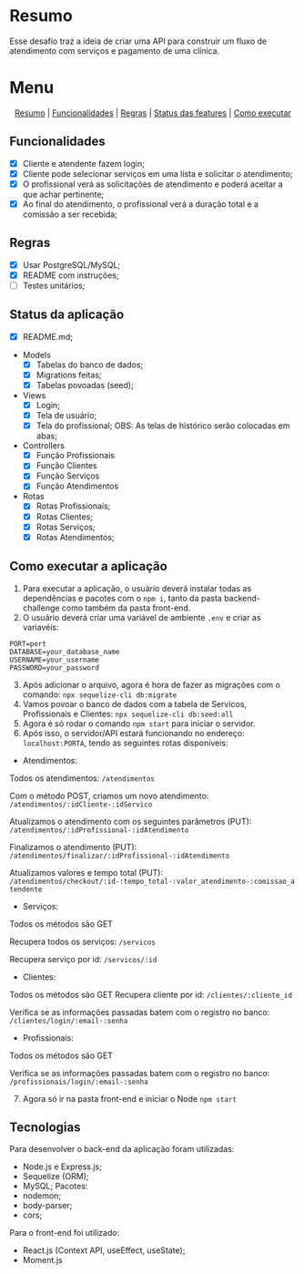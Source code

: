 # Resumo
Esse desafio traz a ideia de criar uma API para construir um 
fluxo de atendimento com serviços e pagamento de uma clínica.

# Menu
<p align='center'><a href="#resumo">Resumo</a> | <a href="#funcionalidades">Funcionalidades</a> | <a href="#regras">Regras</a> | <a href="#status">Status das features</a> | <a href="#rodando">Como executar</a></p>
 

<h2 id="funcionalidades">Funcionalidades</h2>

- [x] Cliente e atendente fazem login;
- [x] Cliente pode selecionar serviços em uma lista e solicitar
o atendimento;
- [x] O profissional verá as solicitações de atendimento e poderá
aceitar a que achar pertinente;
- [x] Ao final do atendimento, o profissional verá a duração
total e a comissão a ser recebida;

<h2 id="regras">Regras</h2>

- [x] Usar PostgreSQL/MySQL;
- [x] README com instruções;
- [ ] Testes unitários;

<h2 id="status">Status da aplicação</h2>

- [x] README.md;
- Models
	- [x] Tabelas do banco de dados;
	- [x] Migrations feitas;
	- [x] Tabelas povoadas (seed);
- Views
	- [x] Login;
	- [x] Tela de usuário;
	- [x] Tela do profissional;
	OBS: As telas de histórico serão colocadas em abas;
- Controllers
	- [x] Função Profissionais
	- [x] Função Clientes
	- [x] Função Serviços
	- [x] Função Atendimentos
- Rotas
	- [x] Rotas Profissionais;
	- [x] Rotas Clientes;
	- [x] Rotas Serviços;
	- [x] Rotas Atendimentos;

<h2 id="rodando"> Como executar a aplicação</h2>

1. Para executar a aplicação, o usuário deverá instalar todas as dependências e pacotes com o <code>npm i</code>, tanto da pasta backend-challenge como também da pasta front-end.
2. O usuário deverá criar uma variável de ambiente <code>.env</code> e criar as variavéis: 

```
PORT=port
DATABASE=your_database_name
USERNAME=your_username
PASSWORD=your_password
```
3. Após adicionar o arquivo, agora é hora de fazer as migrações com o comando:
``` npx sequelize-cli db:migrate ```
4. Vamos povoar o banco de dados com a tabela de Servicos, Profissionais e Clientes:
``` npx sequelize-cli db:seed:all ```
5. Agora é só rodar o comando ``` npm start ``` para iniciar o servidor.
6. Após isso, o servidor/API estará funcionando no endereço: <code>localhost:PORTA</code>, tendo as seguintes rotas disponíveis:
- Atendimentos:

Todos os atendimentos: <code>/atendimentos</code>

Com o método POST, criamos um novo atendimento: <code>/atendimentos/:idCliente-:idServico</code>

Atualizamos o atendimento com os seguintes parâmetros (PUT): <code>/atendimentos/:idProfissional-:idAtendimento</code>

Finalizamos o atendimento (PUT): <code>/atendimentos/finalizar/:idProfissional-:idAtendimento</code>

Atualizamos valores e tempo total (PUT): <code>/atendimentos/checkout/:id-:tempo_total-:valor_atendimento-:comissao_atendente</code>

- Serviços:

Todos os métodos são GET

Recupera todos os serviços: <code>/servicos</code>

Recupera serviço por id: <code>/servicos/:id</code>


- Clientes:

Todos os métodos são GET
Recupera cliente por id: <code>/clientes/:cliente_id</code>

Verifica se as informações passadas batem com o registro no banco: <code>/clientes/login/:email-:senha</code>

- Profissionais:

Todos os métodos são GET

Verifica se as informações passadas batem com o registro no banco: <code>/profissionais/login/:email-:senha</code>

7. Agora só ir na pasta front-end e iniciar o Node ``` npm start ```

<h2>Tecnologias</h2>
Para desenvolver o back-end da aplicação foram utilizadas:

- Node.js e Express.js;
- Sequelize (ORM);
- MySQL;
Pacotes:
- nodemon;
- body-parser;
- cors;

Para o front-end foi utilizado:

- React.js (Context API, useEffect, useState);
- Moment.js